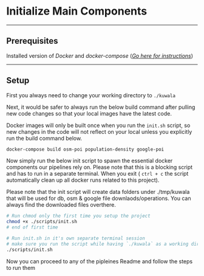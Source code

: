 # Initialize Main Components
---

## Prerequisites

Installed version of *Docker* and *docker-compose* ([*Go here for instructions*](https://docs.docker.com/compose/install/))

---

## Setup

First you always need to change your working directory to `./kuwala`

Next, it would be safer to always run the below build command after pulling new code changes so that your local images have the latest code. 

Docker images will only be built once when you run the `init.sh` script, so new changes in the code will not reflect on your local unless you explicitly run the build command below.

```zsh
docker-compose build osm-poi population-density google-poi
```

Now simply run the below init script to spawn the essential docker components our pipelines rely on. Please note that this is a blocking script and has to run in a separate terminal. When you exit ( `ctrl + c` the script automatically clean up all docker runs related to this project). 

Please note that the init script will create data folders under ./tmp/kuwala that will be used for db, osm & google file downlaods/operations. You can always find the downloaded files overthere.

```zsh
# Run chmod only the first time you setup the project
chmod +x ./scripts/init.sh
# end of first time

# Run init.sh in it's own separate terminal session
# make sure you run the script while having `./kuwala` as a working directory.
./scripts/init.sh 
```

Now you can proceed to any of the pipleines Readme and follow the steps to run them
